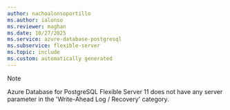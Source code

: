 ```yaml
---
author: nachoalonsoportillo
ms.author: ialonso
ms.reviewer: maghan
ms.date: 10/27/2025
ms.service: azure-database-postgresql
ms.subservice: flexible-server
ms.topic: include
ms.custom: automatically generated
---
```

> [!NOTE]
> Azure Database for PostgreSQL Flexible Server 11 does not have any server parameter in the 'Write-Ahead Log / Recovery' category.
